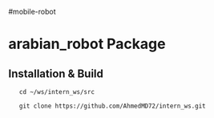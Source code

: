#mobile-robot

# arabian_robot Package

## Installation & Build

```
   cd ~/ws/intern_ws/src

```
```
   git clone https://github.com/AhmedMD72/intern_ws.git

```

